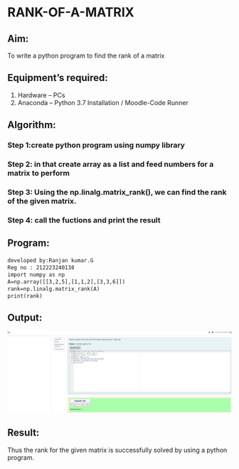 # RANK-OF-A-MATRIX
## Aim:
To write a python program to find the rank of a matrix
## Equipment’s required:
1. 	Hardware – PCs
2. 	Anaconda – Python 3.7 Installation / Moodle-Code Runner
## Algorithm:
### Step 1:create python program using numpy library
### Step 2: in that create array as a list and feed numbers for a matrix to perform
### Step 3: Using the np.linalg.matrix_rank(), we can find the rank of the given matrix.
### Step 4: call the fuctions and print the result
## Program:
```
developed by:Ranjan kumar.G
Reg no : 212223240138
import numpy as np
A=np.array([[3,2,5],[1,1,2],[3,3,6]])
rank=np.linalg.matrix_rank(A)
print(rank)
```
## Output:
![alt text](<Screenshot 2024-04-10 193756.png>)
## Result:
Thus the rank for the given matrix is successfully solved by  using a python program.

